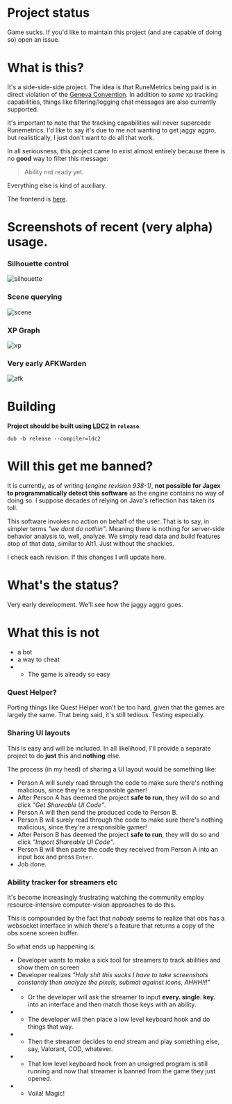 # Project status
Game sucks. If you'd like to maintain this project (and are capable of doing so) open an issue.

# What is this?
It's a side-side-side project. The idea is that RuneMetrics being paid is in direct violation of the [Geneva Convention](https://en.wikipedia.org/wiki/Geneva_Conventions). In addition to *some* xp tracking capabilities, things like filtering/logging chat messages are also currently supported.

It's important to note that the tracking capabilities will never supercede Runemetrics. I'd like to say it's due to me not wanting to get jaggy aggro, but realistically, I just don't want to do all that work.

In all seriousness, this project came to exist almost entirely because there is no **good** way to filter this message:
> Ability not ready yet.

Everything else is kind of auxiliary.

The frontend is [here](https://github.com/zkxjzmswkwl/runedoc-tauri).

# Screenshots of recent (very alpha) usage.

### Silhouette control
![silhouette](https://i.imgur.com/TFIe6zQ.png)

### Scene querying
![scene](https://i.imgur.com/Bt15N4z.png)

### XP Graph
![xp](https://i.imgur.com/RmhySOQ.png)

### Very early AFKWarden
![afk](https://i.imgur.com/L78FhJ4.png)

# Building
**Project should be built using [LDC2](https://github.com/ldc-developers/ldc) in `release`**.

`dub -b release --compiler=ldc2`

# Will this get me banned?
It is currently, as of writing (_engine revision 938-1)_, **__not possible for Jagex to programmatically detect this software__** as the engine contains no way of doing so. I suppose decades of relying on Java's reflection has taken its toll.

This software invokes no action on behalf of the user. That is to say, in simpler terms _"we dont do nothin"_. Meaning there is nothing for server-side behavior analysis to, well, analyze. We simply read data and build features atop of that data, similar to Alt1. Just without the shackles.

I check each revision. If this changes I will update here.

# What's the status?
Very early development. We'll see how the jaggy aggro goes.

# What this is not
- a bot
- a way to cheat
- - The game is already so easy

### Quest Helper?
Porting things like Quest Helper won't be too hard, given that the games are largely the same. That being said, it's still tedious. Testing especially.

### Sharing UI layouts
This is easy and will be included. In all likelihood, I'll provide a separate project to do **just** this and **nothing** else.

The process (in my head) of sharing a UI layout would be something like:
- Person A will surely read through the code to make sure there's nothing malicious, since they're a responsible gamer!
- After Person A has deemed the project **safe to run**, they will do so and click _"Get Shareable UI Code"_.
- Person A will then send the produced code to Person B.
- Person B will surely read through the code to make sure there's nothing malicious, since they're a responsible gamer!
- After Person B has deemed the project **safe to run**, they will do so and click _"Import Shareable UI Code"_.
- Person B will then paste the code they received from Person A into an input box and press `Enter`.
- Job done.

### Ability tracker for streamers etc
It's become increasingly frustrating watching the community employ resource-intensive computer-vision approaches to do this.

This is compounded by the fact that *nobody* seems to realize that obs has a websocket interface in which there's a feature that returns a copy of the obs scene screen buffer.

So what ends up happening is:
- Developer wants to make a sick tool for streamers to track abilities and show them on screen
- Developer realizes _"Holy shit this sucks I have to take screenshots constantly then analyze the pixels, submat against icons, AHHH!!!"_
- - Or the developer will ask the streamer to input **every. single. key.** into an interface and then match those keys with an ability.
- - The developer will then place a low level keyboard hook and do things that way.
- - Then the streamer decides to end stream and play something else, say, Valorant, COD, whatever.
- - That low level keyboard hook from an unsigned program is still running and now that streamer is banned from the game they just opened.
- - Voila! Magic!
